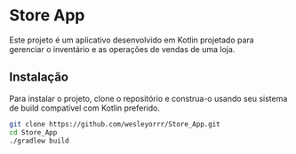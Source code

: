 # Store App

Este projeto é um aplicativo desenvolvido em Kotlin projetado para gerenciar o inventário e as operações de vendas de uma loja.

## Instalação
Para instalar o projeto, clone o repositório e construa-o usando seu sistema de build compatível com Kotlin preferido.

```sh
git clone https://github.com/wesleyorrr/Store_App.git
cd Store_App
./gradlew build

